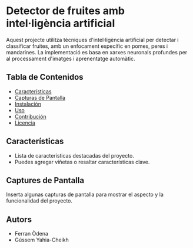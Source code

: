 # Detector de fruites amb intel·ligència artificial

Aquest projecte utilitza tècniques d'intel·ligència artificial per detectar i classificar fruites, amb un enfocament específic en pomes, peres i mandarines. La implementació es basa en xarxes neuronals profundes per al processament d'imatges i aprenentatge automàtic.

## Tabla de Contenidos

- [Características](#características)
- [Capturas de Pantalla](#capturas-de-pantalla)
- [Instalación](#instalación)
- [Uso](#uso)
- [Contribución](#contribución)
- [Licencia](#licencia)

## Características

- Lista de características destacadas del proyecto.
- Puedes agregar viñetas o resaltar características clave.

## Captures de Pantalla

Inserta algunas capturas de pantalla para mostrar el aspecto y la funcionalidad del proyecto.

## Autors
- Ferran Òdena
- Gússem Yahia-Cheikh


